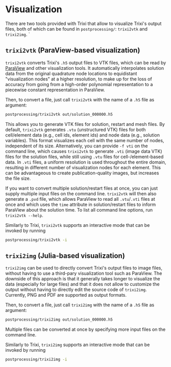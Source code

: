 # Visualization
There are two tools provided with Trixi that allow to visualize Trixi's output
files, both of which can be found in `postprocessing/`: `trixi2vtk` and
`trixi2img`. `

## `trixi2vtk` (ParaView-based visualization)
`trixi2vtk` converts Trixi's `.h5` output files to VTK files, which can be read
by [ParaView](https://www.paraview.org) and other visualization tools. It
automatically interpolates solution data from the original quadrature node
locations to equidistant "visualization nodes" at a higher resolution, to make
up for the loss of accuracy from going from a high-order polynomial
representation to a piecewise constant representation in ParaView.

Then, to convert a file, just call `trixi2vtk` with the name of a `.h5` file as argument:
```bash
postprocessing/trixi2vtk out/solution_000000.h5
```
This allows you to generate VTK files for solution, restart and mesh files. By
default, `trixi2vtk` generates `.vtu` (unstructured VTK) files for both cell/element data (e.g.,
cell ids, element ids) and node data (e.g., solution variables). This format
visualizes each cell with the same number of nodes, independent of its size.
Alternatively, you can provide `-f vti` on the command line, which causes
`trixi2vtk` to generate `.vti` (image data VTK) files for the solution files,
while still using `.vtu` files for cell-/element-based data. In `.vti` files,
a uniform resolution is used throughout the entire domain, resulting in
different number of visualization nodes for each element.
This can be advantageous to create publication-quality images, but
increases the file size.

If you want to convert multiple solution/restart files at once, you can just supply
multiple input files on the command line. `trixi2vtk` will then also generate a
`.pvd` file, which allows ParaView to read all `.vtu`/`.vti` files at once and which
uses the `time` attribute in solution/restart files to inform ParaView about the
solution time. To list all command line options,
run `trixi2vtk --help`.

Similarly to Trixi, `trixi2vtk` supports an interactive mode that can be invoked
by running
```bash
postprocessing/trixi2vtk -i
```


## `trixi2img` (Julia-based visualization)
`trixi2img` can be used to directly convert Trixi's output files to image files,
without having to use a third-pary visualization tool such as ParaView. The
downside of this approach is that it generally takes longer to visualize the
data (especially for large files) and that it does not allow to customize the
output without having to directly edit the source code of `trixi2img`.
Currently, PNG and PDF are supported as output formats.

Then, to convert a file, just call `trixi2img` with the name of a `.h5` file as argument:
```bash
postprocessing/trixi2img out/solution_000000.h5
```
Multiple files can be converted at once by specifying more input files on the
command line.

Similarly to Trixi, `trixi2img` supports an interactive mode that can be invoked
by running
```bash
postprocessing/trixi2img -i
```


